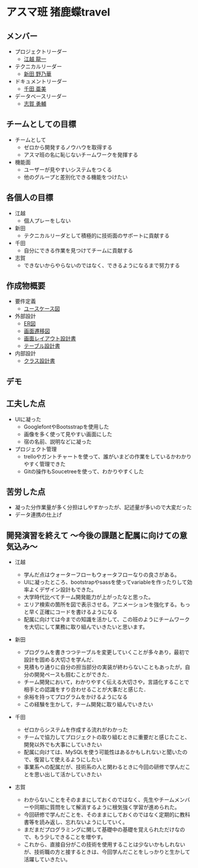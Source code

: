 # アスマ班 猪鹿蝶travel

## メンバー

- プロジェクトリーダー
    - [江越 龍一](https://github.com/itEngrRyuichi)
- テクニカルリーダー
    - [新田 野乃華](https://github.com/NonokaNitta)
- ドキュメントリーダー
    - [千田 亜美](https://github.com/ami-2021php)
- データベースリーダー
    - [志賀 勇輔](https://github.com/sigayuusuke)


## チームとしての目標

- チームとして
    - ゼロから開発するノウハウを取得する
    - アスマ班の名に恥じないチームワークを発揮する
- 機能面
    - ユーザーが見やすいシステムをつくる
    - 他のグループと差別化できる機能をつけたい


## 各個人の目標

- 江越
    - 個人プレーをしない
- 新田
    - テクニカルリーダとして積極的に技術面のサポートに貢献する
- 千田
    - 自分にできる作業を見つけてチームに貢献する
- 志賀
    - できないからやらないのではなく、できるようになるまで努力する


## 作成物概要

- 要件定義
    - [ユースケース図](https://docs.google.com/document/d/1O_GhbbJxCXMVikNUPGuIY_F-Hwlmk2Fgft3dantM9tc/edit)
- 外部設計    
    - [ER図](https://docs.google.com/spreadsheets/d/1uwLpFotsyjKgVGWgZADQi1w7hcjLMtn_z2pTIqvaRP4/edit#gid=0)
    - [画面遷移図](https://docs.google.com/spreadsheets/d/1cK4GRZ0UwSc9DHFUB7ynDbPtcCU87C-XEySDymkJlW8/edit#gid=0)
    - [画面レイアウト設計書](https://docs.google.com/spreadsheets/d/1asB8IMqBpIMb2aSzw_kpHcfsxEWcQyFLPOPufVv-w-A/edit#gid=0)
    - [テーブル設計書](https://docs.google.com/spreadsheets/d/1RxI66eiAaa3NLVQejAf7N3M5DkeRDXPMewHgrPXUEs4/edit#gid=0)
- 内部設計
    - [クラス設計書](https://docs.google.com/spreadsheets/d/1tpTQ4mS00CRIsixR-BgEaR7ApgeM1aw-43nlmTz-PNw/edit#gid=0)

## デモ


## 工夫した点
- UIに凝った
    - GooglefontやBootsstrapを使用した
    - 画像を多く使って見やすい画面にした
    - 宿の名前、説明などに凝った    
- プロジェクト管理
    - trelloやガントチャートを使って、誰がいまどの作業をしているかわかりやすく管理できた
    - Gitの操作もSoucetreeを使って、わかりやすくした


## 苦労した点
- 凝った分作業量が多く分担はしやすかったが、記述量が多いので大変だった
- データ連携の仕上げ 



## 開発演習を終えて ～今後の課題と配属に向けての意気込み～

- 江越
    - 学んだ点はウォーターフローもウォータフローなりの良さがある。
    - UIに凝ったところ、bootstrapやsassを使ってvariableを作ったりして効率よくデザイン設計もできた。
    - 大学時代比べてチーム開発能力が上がったなと思った。
    - エリア検索の箇所を図で表示させる。アニメーションを強化する。もっと早く正確にコードを書けるようになる
    - 配属に向けては今までの知識を活かして、この班のようにチームワークを大切にして業務に取り組んでいきたいと思います。
    
- 新田
    - プログラムを書きつつテーブルを変更していくことが多々あり，最初で設計を固める大切さを学んだ．
    - 見積もり通りに自分の担当部分の実装が終わらないこともあったが，自分の開発ペースも掴むことができた．
    - チーム開発において，わかりやすく伝える大切さや，言語化することで相手との認識をすり合わせることが大事だと感じた．
    - 余裕を持ってプログラムをかけるようになる
    - この経験を生かして，チーム開発に取り組んでいきたい
    
- 千田
    - ゼロからシステムを作成する流れがわかった
    - チームで協力してプロジェクトの取り組むときに重要だと感じたこと、開発以外でも大事にしていきたい
    - 配属に向けては、MySQLを使う可能性はあるかもしれないと聞いたので、復習して使えるようにしたい
    - 事業系への配属だが、技術系の人と関わるときに今回の研修で学んだことを思い出して活かしていきたい
    
- 志賀
    - わからないことをそのままにしておくのではなく、先生やチームメンバーや同期に質問をして解消するように根気強く学習が進められた。
    - 今回研修で学んだことを、そのままにしておくのではなく定期的に教科書等を読み返し、忘れないようにしていく。
    - まだまだプログラミングに関して基礎中の基礎を覚えられただけなので、もう少しできることを増やす。   
    - これから、直接自分がこの技術を使用することは少ないかもしれないが、技術職の方と接するときは、今回学んだことをしっかりと生かして活躍していきたい。　        
